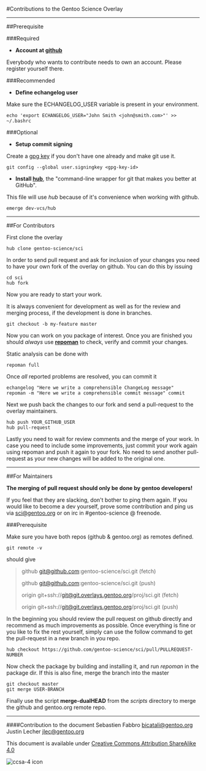#Contributions to the Gentoo Science Overlay

----
##Prerequisite

###Required

* **Account at [github](https://github.com/join)**

Everybody who wants to contribute needs to own an account. Please register yourself there.

###Recommended
* **Define echangelog user**

Make sure the ECHANGELOG_USER variable is present in your environment.

    echo 'export ECHANGELOG_USER="John Smith <john@smith.com>"' >> ~/.bashrc

###Optional
* **Setup commit signing**

Create a [gpg key](http://www.gossamer-threads.com/lists/gentoo/dev/268496?do=post_view_threaded) if you don't have one already and make git use it.

    git config --global user.signingkey <gpg-key-id>


* **Install [hub](http://hub.github.com/)**, the "command-line wrapper for git that makes you better at GitHub".

This file will use *hub* because of it's convenience when working with github.

    emerge dev-vcs/hub


----
##For Contributors


First clone the overlay

    hub clone gentoo-science/sci


In order to send pull request and ask for inclusion of your changes you need to have your own fork of the overlay on github. You can do this by issuing

    cd sci
    hub fork

Now you are ready to start your work.

It is always convenient for development as well as for the review and merging process, if the development is done in branches.

    git checkout -b my-feature master

Now you can work on you package of interest. Once you are finished you should _always_ use **[repoman](http://dev.gentoo.org/~zmedico/portage/doc/man/repoman.1.html)** to check, verify and commit your changes.

Static analysis can be done with

    repoman full

Once *all* reported problems are resolved, you can commit it

    echangelog "Here we write a comprehensible ChangeLog message"
    repoman -m "Here we write a comprehensible commit message" commit

Next we push back the changes to our fork and send a pull-request to the overlay maintainers.

    hub push YOUR_GITHUB_USER
    hub pull-request

Lastly you need to wait for review comments and the merge of your work. In case you need to include some improvements, just commit your work again using repoman and push it again to your fork. No need to send another pull-request as your new changes will be added to the original one.

----
##For Maintainers

**The merging of pull request should only be done by gentoo developers!**

If you feel that they are slacking, don't bother to ping them again. If you would like to become a dev yourself, prove some contribution and ping us via sci@gentoo.org or on irc in #gentoo-science @ freenode.

###Prerequisite

Make sure you have both repos (github & gentoo.org) as remotes defined.

    git remote -v

should give

>github	git@github.com:gentoo-science/sci.git (fetch)
>
>github	git@github.com:gentoo-science/sci.git (push)
>
>origin	git+ssh://git@git.overlays.gentoo.org/proj/sci.git (fetch)
>
>origin	git+ssh://git@git.overlays.gentoo.org/proj/sci.git (push)


In the beginning you should review the pull request on github directly and recommend as much improvements as possible. Once everything is fine or you like to fix the rest yourself, simply can use the follow command to get the pull-request in a new branch in you repo.

    hub checkout https://github.com/gentoo-science/sci/pull/PULLREQUEST-NUMBER

Now check the package by building and installing it, and run *repoman* in the package dir. If this is also fine, merge the branch into the master

    git checkout master
    git merge USER-BRANCH

Finally use the script **merge-dualHEAD** from the *scripts* directory to merge the github and gentoo.org remote repo.


---
####Contribution to the document
Sebastien Fabbro <bicatali@gentoo.org>
Justin Lecher <jlec@gentoo.org>

This document is available under [Creative Commons Attribution ShareAlike 4.0](http://creativecommons.org/licenses/by-sa/4.0)

![ccsa-4 icon](http://i.creativecommons.org/l/by-sa/4.0/88x31.png)
